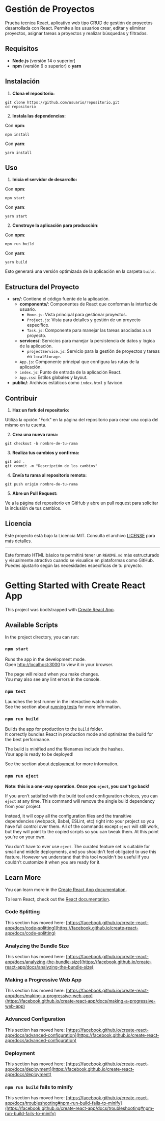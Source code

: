 # <a name="proyecto-gestion"></a>Gestión de Proyectos

Prueba tecnica React, aplicativo web tipo CRUD de gestión de proyectos desarrollada con React. Permite a los usuarios crear, editar y eliminar proyectos, asignar tareas a proyectos y realizar búsquedas y filtrados.

## <a name="requisitos"></a>Requisitos

- **Node.js** (versión 14 o superior)
- **npm** (versión 6 o superior) o **yarn**

## <a name="instalacion"></a>Instalación

<ol>
  <li><b>Clona el repositorio:</b></li>
</ol>

<pre><code>git clone https://github.com/usuario/repositorio.git
cd repositorio
</code></pre>

<ol start="2">
  <li><b>Instala las dependencias:</b></li>
</ol>

Con <b>npm</b>:

<pre><code>npm install
</code></pre>

Con <b>yarn</b>:

<pre><code>yarn install
</code></pre>

## <a name="uso"></a>Uso

<ol>
  <li><b>Inicia el servidor de desarrollo:</b></li>
</ol>

Con <b>npm</b>:

<pre><code>npm start
</code></pre>

Con <b>yarn</b>:

<pre><code>yarn start
</code></pre>

<ol start="2">
  <li><b>Construye la aplicación para producción:</b></li>
</ol>

Con <b>npm</b>:

<pre><code>npm run build
</code></pre>

Con <b>yarn</b>:

<pre><code>yarn build
</code></pre>

Esto generará una versión optimizada de la aplicación en la carpeta <code>build</code>.

## <a name="estructura"></a>Estructura del Proyecto

<ul>
  <li><b>src/</b>: Contiene el código fuente de la aplicación.
    <ul>
      <li><b>components/</b>: Componentes de React que conforman la interfaz de usuario.
        <ul>
          <li><code>Home.js</code>: Vista principal para gestionar proyectos.</li>
          <li><code>Project.js</code>: Vista para detalles y gestión de un proyecto específico.</li>
          <li><code>Task.js</code>: Componente para manejar las tareas asociadas a un proyecto.</li>
        </ul>
      </li>
      <li><b>services/</b>: Servicios para manejar la persistencia de datos y lógica de la aplicación.
        <ul>
          <li><code>projectService.js</code>: Servicio para la gestión de proyectos y tareas en <code>localStorage</code>.</li>
        </ul>
      </li>
      <li><code>App.js</code>: Componente principal que configura las rutas de la aplicación.</li>
      <li><code>index.js</code>: Punto de entrada de la aplicación React.</li>
      <li><code>App.css</code>: Estilos globales y layout.</li>
    </ul>
  </li>
  <li><b>public/</b>: Archivos estáticos como <code>index.html</code> y favicon.</li>
</ul>

## <a name="contribuir"></a>Contribuir

<ol>
  <li><b>Haz un fork del repositorio:</b></li>
</ol>

Utiliza la opción "Fork" en la página del repositorio para crear una copia del mismo en tu cuenta.

<ol start="2">
  <li><b>Crea una nueva rama:</b></li>
</ol>

<pre><code>git checkout -b nombre-de-tu-rama
</code></pre>

<ol start="3">
  <li><b>Realiza tus cambios y confirma:</b></li>
</ol>

<pre><code>git add .
git commit -m "Descripción de los cambios"
</code></pre>

<ol start="4">
  <li><b>Envía tu rama al repositorio remoto:</b></li>
</ol>

<pre><code>git push origin nombre-de-tu-rama
</code></pre>

<ol start="5">
  <li><b>Abre un Pull Request:</b></li>
</ol>

Ve a la página del repositorio en GitHub y abre un pull request para solicitar la inclusión de tus cambios.

## <a name="licencia"></a>Licencia

Este proyecto está bajo la Licencia MIT. Consulta el archivo [LICENSE](LICENSE) para más detalles.

---

Este formato HTML básico te permitirá tener un `README.md` más estructurado y visualmente atractivo cuando se visualice en plataformas como GitHub. Puedes ajustarlo según las necesidades específicas de tu proyecto.

# Getting Started with Create React App

This project was bootstrapped with [Create React App](https://github.com/facebook/create-react-app).

## Available Scripts

In the project directory, you can run:

### `npm start`

Runs the app in the development mode.\
Open [http://localhost:3000](http://localhost:3000) to view it in your browser.

The page will reload when you make changes.\
You may also see any lint errors in the console.

### `npm test`

Launches the test runner in the interactive watch mode.\
See the section about [running tests](https://facebook.github.io/create-react-app/docs/running-tests) for more information.

### `npm run build`

Builds the app for production to the `build` folder.\
It correctly bundles React in production mode and optimizes the build for the best performance.

The build is minified and the filenames include the hashes.\
Your app is ready to be deployed!

See the section about [deployment](https://facebook.github.io/create-react-app/docs/deployment) for more information.

### `npm run eject`

**Note: this is a one-way operation. Once you `eject`, you can't go back!**

If you aren't satisfied with the build tool and configuration choices, you can `eject` at any time. This command will remove the single build dependency from your project.

Instead, it will copy all the configuration files and the transitive dependencies (webpack, Babel, ESLint, etc) right into your project so you have full control over them. All of the commands except `eject` will still work, but they will point to the copied scripts so you can tweak them. At this point you're on your own.

You don't have to ever use `eject`. The curated feature set is suitable for small and middle deployments, and you shouldn't feel obligated to use this feature. However we understand that this tool wouldn't be useful if you couldn't customize it when you are ready for it.

## Learn More

You can learn more in the [Create React App documentation](https://facebook.github.io/create-react-app/docs/getting-started).

To learn React, check out the [React documentation](https://reactjs.org/).

### Code Splitting

This section has moved here: [https://facebook.github.io/create-react-app/docs/code-splitting](https://facebook.github.io/create-react-app/docs/code-splitting)

### Analyzing the Bundle Size

This section has moved here: [https://facebook.github.io/create-react-app/docs/analyzing-the-bundle-size](https://facebook.github.io/create-react-app/docs/analyzing-the-bundle-size)

### Making a Progressive Web App

This section has moved here: [https://facebook.github.io/create-react-app/docs/making-a-progressive-web-app](https://facebook.github.io/create-react-app/docs/making-a-progressive-web-app)

### Advanced Configuration

This section has moved here: [https://facebook.github.io/create-react-app/docs/advanced-configuration](https://facebook.github.io/create-react-app/docs/advanced-configuration)

### Deployment

This section has moved here: [https://facebook.github.io/create-react-app/docs/deployment](https://facebook.github.io/create-react-app/docs/deployment)

### `npm run build` fails to minify

This section has moved here: [https://facebook.github.io/create-react-app/docs/troubleshooting#npm-run-build-fails-to-minify](https://facebook.github.io/create-react-app/docs/troubleshooting#npm-run-build-fails-to-minify)

